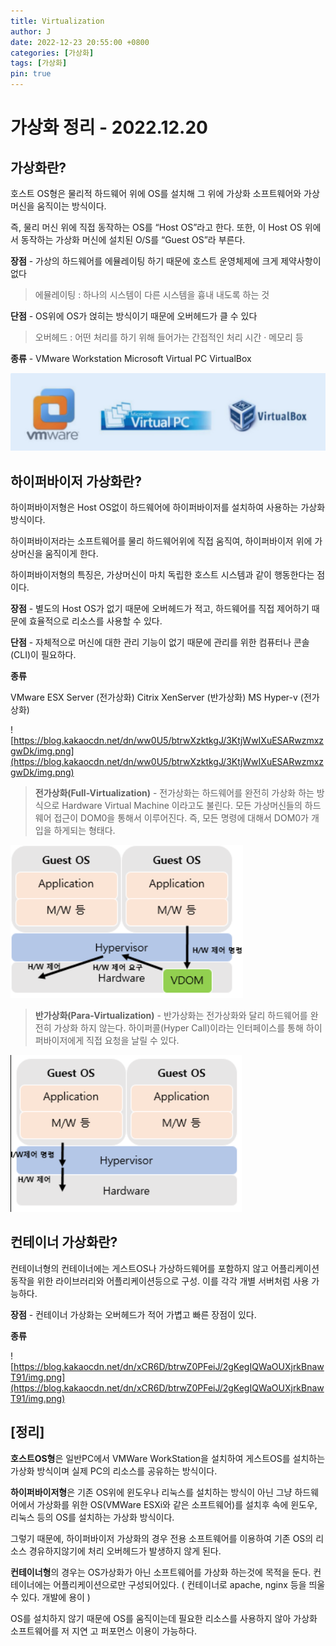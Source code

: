 ```yaml
---
title: Virtualization
author: J
date: 2022-12-23 20:55:00 +0800
categories: [가상화]
tags: [가상화]
pin: true
---
```



# 가상화 정리 - 2022.12.20

## **가상화란?**

 호스트 OS형은 물리적 하드웨어 위에 OS를 설치해 그 위에 가상화 소프트웨어와 가상머신을 움직이는 방식이다.

 즉, 물리 머신 위에 직접 동작하는 OS를 “Host OS”라고 한다. 또한, 이 Host OS 위에서 동작하는 가상화 머신에 설치된 O/S를 “Guest OS”라 부른다.

**장점** - 가상의 하드웨어를 에뮬레이팅 하기 때문에 호스트 운영체제에 크게 제약사항이 없다

> 에뮬레이팅 : 하나의 시스템이 다른 시스템을 흉내 내도록 하는 것
> 

**단점** - OS위에 OS가 얹히는 방식이기 때문에 오버헤드가 클 수 있다

> 오버헤드 : 어떤 처리를 하기 위해 들어가는 간접적인 처리 시간 · 메모리 등
> 

**종류** -        VMware Workstation        Microsoft Virtual PC             VirtualBox

![img](/assets/img/favicons/host1.PNG)

## **하이퍼바이저 가상화란?**

 하이퍼바이저형은 Host OS없이 하드웨어에 하이퍼바이저를 설치하여 사용하는 가상화 방식이다.

하이퍼바이저라는 소프트웨어를 물리 하드웨어위에 직접 움직여, 하이퍼바이저 위에 가상머신을 움직이게 한다.

하이퍼바이저형의 특징은, 가상머신이 마치 독립한 호스트 시스템과 같이 행동한다는 점이다.

**장점** - 별도의 Host OS가 없기 때문에 오버헤드가 적고, 하드웨어를 직접 제어하기 때문에 효율적으로 리소스를 사용할 수 있다.

**단점** - 자체적으로 머신에 대한 관리 기능이 없기 때문에 관리를 위한 컴퓨터나 콘솔(CLI)이 필요하다.

**종류**

VMware ESX Server (전가상화)       Citrix XenServer (반가상화)                    MS Hyper-v (전가상화)

![https://blog.kakaocdn.net/dn/ww0U5/btrwXzktkgJ/3KtjWwIXuESARwzmxzgwDk/img.png](https://blog.kakaocdn.net/dn/ww0U5/btrwXzktkgJ/3KtjWwIXuESARwzmxzgwDk/img.png)

> **전가상화(Full-Virtualization)** - 전가상화는 하드웨어를 완전히 가상화 하는 방식으로 Hardware Virtual Machine 이라고도 불린다. 모든 가상머신들의 하드웨어 접근이 DOM0을 통해서 이루어진다. 즉, 모든 명령에 대해서 DOM0가 개입을 하게되는 형태다.
> 

![img](/assets/img/favicons//host2.PNG)

> **반가상화(Para-Virtualization)** - 반가상화는 전가상화와 달리 하드웨어를 완전히 가상화 하지 않는다. 하이퍼콜(Hyper Call)이라는 인터페이스를 통해 하이퍼바이저에게 직접 요청을 날릴 수 있다.
> 

![img](/assets/img/favicons//host3.PNG)

## **컨테이너 가상화란?**

 컨테이너형의 컨테이너에는 게스트OS나 가상하드웨어를 포함하지 않고 어플리케이션 동작을 위한 라이브러리와 어플리케이션등으로 구성. 이를 각각 개별 서버처럼 사용 가능하다.

**장점** - 컨테이너 가상화는 오버헤드가 적어 가볍고 빠른 장점이 있다.

**종류**

![https://blog.kakaocdn.net/dn/xCR6D/btrwZ0PFeiJ/2gKegIQWaOUXjrkBnawT91/img.png](https://blog.kakaocdn.net/dn/xCR6D/btrwZ0PFeiJ/2gKegIQWaOUXjrkBnawT91/img.png)

## [정리]

**호스트OS형**은 일반PC에서 VMWare WorkStation을 설치하여 게스트OS를 설치하는 가상화 방식이며 실제 PC의 리소스를 공유하는 방식이다.

**하이퍼바이저형**은 기존 OS위에 윈도우나 리눅스를 설치하는 방식이 아닌 그냥 하드웨어에서 가상화를 위한 OS(VMWare ESXi와 같은 소프트웨어)를 설치후 속에 윈도우, 리눅스 등의 OS를 설치하는 가상화 방식이다.

그렇기 때문에, 하이퍼바이저 가상화의 경우 전용 소프트웨어를 이용하여 기존 OS의 리소스 경유하지않기에 처리 오버헤드가 발생하지 않게 된다.

**컨테이너형**의 경우는 OS가상화가 아닌 소프트웨어를 가상화 하는것에 목적을 둔다. 컨테이너에는 어플리케이션으로만 구성되어있다. ( 컨테이너로 apache, nginx 등을 띄울 수 있다. 개발에 용이 )

OS를 설치하지 않기 때문에 OS를 움직이는데 필요한 리소스를 사용하지 않아 가상화 소프트웨어를 저 지연 고 퍼포먼스 이용이 가능하다.